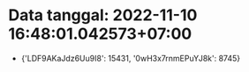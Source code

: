 # Data tanggal: 2022-11-10 16:48:01.042573+07:00

* {'LDF9AKaJdz6Uu9I8': 15431, '0wH3x7rnmEPuYJ8k': 8745}
